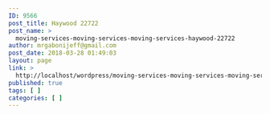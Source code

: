 ```yaml
---
ID: 9566
post_title: Haywood 22722
post_name: >
  moving-services-moving-services-moving-services-haywood-22722
author: mrgabonijeff@gmail.com
post_date: 2018-03-28 01:49:03
layout: page
link: >
  http://localhost/wordpress/moving-services-moving-services-moving-services-haywood-22722/
published: true
tags: [ ]
categories: [ ]
---
```

